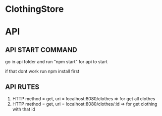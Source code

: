 # ClothingStore

# API 

## API START COMMAND

go in api folder and run "npm start" for api to start

if that dont work run npm install first

## API RUTES

 1. HTTP method = get, uri = localhost:8080/clothes => for get all clothes
 2. HTTP method = get, uri = localhost:8080/clothes/:id => for get clothing with that id
